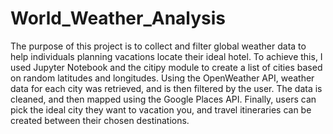 # World_Weather_Analysis
The purpose of this project is to collect and filter global weather data to help individuals planning vacations locate their ideal hotel. To achieve this, I used Jupyter Notebook and the citipy module to create a list of cities based on random latitudes and longitudes. Using the OpenWeather API, weather data for each city was retrieved, and is then filtered by the user. The data is cleaned, and then mapped using the Google Places API. Finally, users can pick the ideal city they want to vacation you, and travel itineraries can be created between their chosen destinations.